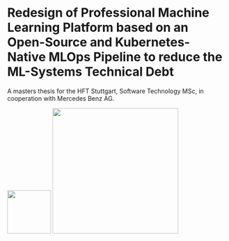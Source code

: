# Redesign of Professional Machine Learning Platform based on an Open-Source and Kubernetes-Native MLOps Pipeline to reduce the ML-Systems Technical Debt

A masters thesis for the HFT Stuttgart, Software Technology MSc, in cooperation with Mercedes Benz AG.

[<img src="https://yt3.ggpht.com/ytc/AKedOLSRFu5DPNiMBniHH1pwKqJmsZYPdj6OC7XgnW0zrA=s900-c-k-c0x00ffffff-no-rj" width="100"/>](https://www.hft-stuttgart.de)
[<img src="https://i.ibb.co/8zCZPPg/902235-mercedes-logo-transparent-backgrounds-image-1920x817-h-1.jpg" width="289">](https://www.mercedes-benz.com/en/company/)


